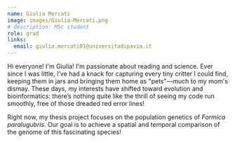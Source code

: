 ```yaml
---
name: Giulia Mercati
image: images/Giulia-Mercati.png
# description: MSc student
role: grad
links:
  email: giulia.mercati01@universitadipavia.it
---
```


Hi everyone! I'm Giulia! I'm passionate about reading and science. Ever since I was little, I’ve had a knack for capturing every tiny critter I could find, keeping them in jars and bringing them home as "pets"—much to my mom's dismay. These days, my interests have shifted toward evolution and bioinformatics: there’s nothing quite like the thrill of seeing my code run smoothly, free of those dreaded red error lines!  

Right now, my thesis project focuses on the population genetics of *Formica paralugubris*. Our goal is to achieve a spatial and temporal comparison of the genome of this fascinating species!
